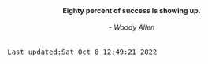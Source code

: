 
<div align="center"><b><span>Eighty percent of success is showing up. </span></b><br><br><i> - Woody Allen</i></div>
<br><br><kbd>Last updated:Sat Oct  8 12:49:21 2022</kbd>